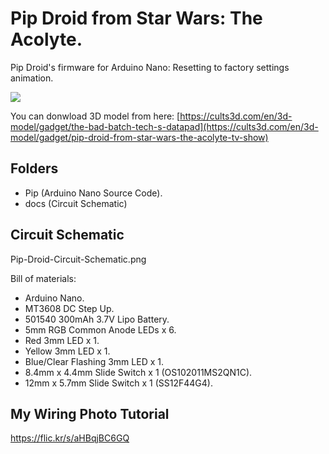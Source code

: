 # Pip Droid from Star Wars: The Acolyte.
Pip Droid's firmware for Arduino Nano: Resetting to factory settings animation.

[![](https://live.staticflickr.com/65535/53893458260_434e0ee5e8_c.jpg)](https://cults3d.com/en/3d-model/gadget/pip-droid-from-star-wars-the-acolyte-tv-show)

You can donwload 3D model from here:
[https://cults3d.com/en/3d-model/gadget/the-bad-batch-tech-s-datapad](https://cults3d.com/en/3d-model/gadget/pip-droid-from-star-wars-the-acolyte-tv-show)

## Folders
- Pip (Arduino Nano Source Code).
- docs (Circuit Schematic)

## Circuit Schematic
Pip-Droid-Circuit-Schematic.png

Bill of materials:
- Arduino Nano.
- MT3608 DC Step Up.
- 501540 300mAh 3.7V Lipo Battery.
- 5mm RGB Common Anode LEDs x 6.
- Red 3mm LED x 1.
- Yellow 3mm LED x 1.
- Blue/Clear Flashing 3mm LED x 1.
- 8.4mm x 4.4mm Slide Switch x 1 (OS102011MS2QN1C).
- 12mm x 5.7mm Slide Switch x 1 (SS12F44G4).

## My Wiring Photo Tutorial
https://flic.kr/s/aHBqjBC6GQ
